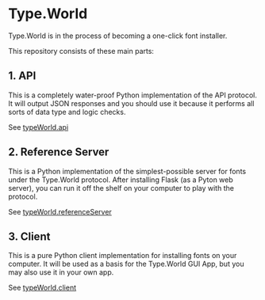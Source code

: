 # Type.World


Type.World is in the process of becoming a one-click font installer. 

This repository consists of these main parts:

## 1. API

This is a completely water-proof Python implementation of the API protocol. It will output JSON responses and you should use it because it performs all sorts of data type and logic checks.

See [typeWorld.api](Lib/typeWorld/api)

## 2. Reference Server

This is a Python implementation of the simplest-possible server for fonts under the Type.World protocol. After installing Flask (as a Pyton web server), you can run it off the shelf on your computer to play with the protocol.

See [typeWorld.referenceServer](Lib/typeWorld/referenceServer)

## 3. Client

This is a pure Python client implementation for installing fonts on your computer. It will be used as a basis for the Type.World GUI App, but you may also use it in your own app.

See [typeWorld.client](Lib/typeWorld/client)
